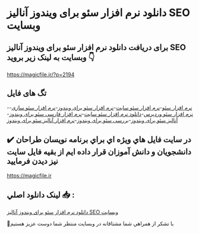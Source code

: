 # دانلود نرم افزار سئو برای ویندوز آنالیز SEO وبسایت

## برای دریافت دانلود نرم افزار سئو برای ویندوز آنالیز SEO وبسایت به لینک زیر بروید 👇

https://magicfile.ir/?p=2194

## تگ های فایل

-[نرم افزار سئو](https://magicfile.ir/product/%d9%86%d8%b1%d9%85-%d8%a7%d9%81%d8%b2%d8%a7%d8%b1-%d8%b3%d8%a6%d9%88-%d8%a8%d8%b1%d8%a7%db%8c-%d9%88%db%8c%d9%86%d8%af%d9%88%d8%b2-%d8%a2%d9%86%d8%a7%d9%84%db%8c%d8%b2seo-%d9%88%d8%a8%d8%b3%d8%a7%db%8c%d8%aa/)-[نرم افزار سئو سایت](https://magicfile.ir/product/%d9%86%d8%b1%d9%85-%d8%a7%d9%81%d8%b2%d8%a7%d8%b1-%d8%b3%d8%a6%d9%88-%d8%a8%d8%b1%d8%a7%db%8c-%d9%88%db%8c%d9%86%d8%af%d9%88%d8%b2-%d8%a2%d9%86%d8%a7%d9%84%db%8c%d8%b2seo-%d9%88%d8%a8%d8%b3%d8%a7%db%8c%d8%aa/)-[نرم افزار سئو برای ویندوز](https://magicfile.ir/product/%d9%86%d8%b1%d9%85-%d8%a7%d9%81%d8%b2%d8%a7%d8%b1-%d8%b3%d8%a6%d9%88-%d8%a8%d8%b1%d8%a7%db%8c-%d9%88%db%8c%d9%86%d8%af%d9%88%d8%b2-%d8%a2%d9%86%d8%a7%d9%84%db%8c%d8%b2seo-%d9%88%d8%a8%d8%b3%d8%a7%db%8c%d8%aa/)-[نرم افزار سئو سازی](https://magicfile.ir/product/%d9%86%d8%b1%d9%85-%d8%a7%d9%81%d8%b2%d8%a7%d8%b1-%d8%b3%d8%a6%d9%88-%d8%a8%d8%b1%d8%a7%db%8c-%d9%88%db%8c%d9%86%d8%af%d9%88%d8%b2-%d8%a2%d9%86%d8%a7%d9%84%db%8c%d8%b2seo-%d9%88%d8%a8%d8%b3%d8%a7%db%8c%d8%aa/)-[نرم افزار سئو وردپرس](https://magicfile.ir/product/%d9%86%d8%b1%d9%85-%d8%a7%d9%81%d8%b2%d8%a7%d8%b1-%d8%b3%d8%a6%d9%88-%d8%a8%d8%b1%d8%a7%db%8c-%d9%88%db%8c%d9%86%d8%af%d9%88%d8%b2-%d8%a2%d9%86%d8%a7%d9%84%db%8c%d8%b2seo-%d9%88%d8%a8%d8%b3%d8%a7%db%8c%d8%aa/)-[دانلود نرم افزار سئو سایت](https://magicfile.ir/product/%d9%86%d8%b1%d9%85-%d8%a7%d9%81%d8%b2%d8%a7%d8%b1-%d8%b3%d8%a6%d9%88-%d8%a8%d8%b1%d8%a7%db%8c-%d9%88%db%8c%d9%86%d8%af%d9%88%d8%b2-%d8%a2%d9%86%d8%a7%d9%84%db%8c%d8%b2seo-%d9%88%d8%a8%d8%b3%d8%a7%db%8c%d8%aa/)-[نرم افزار فارسی  سئو برای ویندوز](https://magicfile.ir/product/%d9%86%d8%b1%d9%85-%d8%a7%d9%81%d8%b2%d8%a7%d8%b1-%d8%b3%d8%a6%d9%88-%d8%a8%d8%b1%d8%a7%db%8c-%d9%88%db%8c%d9%86%d8%af%d9%88%d8%b2-%d8%a2%d9%86%d8%a7%d9%84%db%8c%d8%b2seo-%d9%88%d8%a8%d8%b3%d8%a7%db%8c%d8%aa/)-[آنالیز  سئو برای ویندوز](https://magicfile.ir/product/%d9%86%d8%b1%d9%85-%d8%a7%d9%81%d8%b2%d8%a7%d8%b1-%d8%b3%d8%a6%d9%88-%d8%a8%d8%b1%d8%a7%db%8c-%d9%88%db%8c%d9%86%d8%af%d9%88%d8%b2-%d8%a2%d9%86%d8%a7%d9%84%db%8c%d8%b2seo-%d9%88%d8%a8%d8%b3%d8%a7%db%8c%d8%aa/)-[بررسی  سئو برای ویندوز](https://magicfile.ir/product/%d9%86%d8%b1%d9%85-%d8%a7%d9%81%d8%b2%d8%a7%d8%b1-%d8%b3%d8%a6%d9%88-%d8%a8%d8%b1%d8%a7%db%8c-%d9%88%db%8c%d9%86%d8%af%d9%88%d8%b2-%d8%a2%d9%86%d8%a7%d9%84%db%8c%d8%b2seo-%d9%88%d8%a8%d8%b3%d8%a7%db%8c%d8%aa/)-[نرم افزار آنالیز  سئو برای ویندوز](https://magicfile.ir/product/%d9%86%d8%b1%d9%85-%d8%a7%d9%81%d8%b2%d8%a7%d8%b1-%d8%b3%d8%a6%d9%88-%d8%a8%d8%b1%d8%a7%db%8c-%d9%88%db%8c%d9%86%d8%af%d9%88%d8%b2-%d8%a2%d9%86%d8%a7%d9%84%db%8c%d8%b2seo-%d9%88%d8%a8%d8%b3%d8%a7%db%8c%d8%aa/)

## ✔️ در سايت فايل هاي ويژه اي براي برنامه نويسان طراحان دانشجويان و دانش آموزان قرار داده ايم از بقيه فايل سايت نيز ديدن فرماييد

https://magicfile.ir


## لينک دانلود اصلي 📥 :

[دانلود نرم افزار سئو برای ویندوز آنالیز SEO وبسایت](https://magicfile.ir/product/%d9%86%d8%b1%d9%85-%d8%a7%d9%81%d8%b2%d8%a7%d8%b1-%d8%b3%d8%a6%d9%88-%d8%a8%d8%b1%d8%a7%db%8c-%d9%88%db%8c%d9%86%d8%af%d9%88%d8%b2-%d8%a2%d9%86%d8%a7%d9%84%db%8c%d8%b2seo-%d9%88%d8%a8%d8%b3%d8%a7%db%8c%d8%aa/) 


🙏با تشکر از همراهي شما مشتاقانه در وبسایت منتظر شما دوست عزیز هستیم

